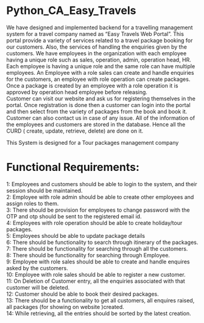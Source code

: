 # Python_CA_Easy_Travels
We have designed and implemented backend for a travelling management system for a travel company named as “Easy Travels Web Portal”. This portal provide a variety of services related to a travel package booking for our customers. Also, the services of handling the enquiries given by the customers. We have employees in the organization with each employee having a unique role such as sales, operation, admin, operation head, HR. Each employee is having a unique role and the same role can have multiple employees. An Employee with a role sales can create and handle enquiries for the customers, an employee with role operation can create packages. Once a package is created by an employee with a role operation it is approved by operation head employee before releasing.  
Customer can visit our website and ask us for registering themselves in the portal. Once registration is done then a customer can login into the portal and then select from the variety of packages from the book and book it. Customer can also contact us in case of any issue. All of the information of the employees and customers are stored in the database. Hence all the CURD ( create, update, retrieve, delete) are done on it.

This System is designed for a Tour packages management company

# Functional Requirements:
1: Employees and customers should be able to login to the system, and their session should be maintained.<br />
2: Employee with role admin should be able to create other employees and assign roles to them.<br />
3: There should be provision for employees to change password with the OTP and otp should be sent to the registered email id.<br />
4: Employees with role operation should be able to create holiday/tour packages.<br />
5: Employees should be able to update package details<br />
6: There should be functionality to search through itinerary of the packages. <br />
7: There should be functionality for searching through all the customers. <br />
8: There should be functionality for searching through Employee. <br />
9: Employee with role sales should be able to create and handle enquires asked by the customers. <br />
10: Employee with role sales should be able to register a new customer. <br />
11: On Deletion of Customer entry, all the enquiries associated with that customer will be deleted. <br />
12: Customer should be able to book their desired packages. <br />
13: There should be a functionality to get all customers, all enquires raised, all packages (for showing on website )created.<br />
14: While retrieving, all the entries should be sorted by the latest creation. <br />
